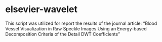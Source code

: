 # elsevier-wavelet
This script was utilized for report the results of the journal article: “Blood Vessel Visualization in Raw Speckle Images Using an Energy-based Decomposition Criteria of the Detail DWT Coefficients”

